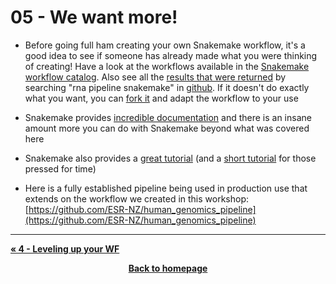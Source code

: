 # 05 - We want more!

- Before going full ham creating your own Snakemake workflow, it's a good idea to see if someone has already made what you were thinking of creating! Have a look at the workflows available in the [Snakemake workflow catalog](https://snakemake.github.io/snakemake-workflow-catalog/). Also see all the [results that were returned](https://github.com/search?q=rna+pipeline+snakemake) by searching "rna pipeline snakemake" in [github](https://github.com/). If it doesn't do exactly what you want, you can [fork it](https://docs.github.com/en/free-pro-team@latest/github/getting-started-with-github/fork-a-repo) and adapt the workflow to your use

- Snakemake provides [incredible documentation](https://snakemake.readthedocs.io/en/stable/) and there is an insane amount more you can do with Snakemake beyond what was covered here

- Snakemake also provides a [great tutorial](https://snakemake.readthedocs.io/en/stable/tutorial/tutorial.html) (and a [short tutorial](https://snakemake.readthedocs.io/en/stable/tutorial/short.html) for those pressed for time)

- Here is a fully established pipeline being used in production use that extends on the workflow we created in this workshop: [https://github.com/ESR-NZ/human_genomics_pipeline](https://github.com/ESR-NZ/human_genomics_pipeline)

- - - 
<p style="text-align:left;">
  <b><a class="btn" href="https://nesi.github.io/snakemake_workshop/workshop_material/04_leveling_up_your_workflow.html" style="background: var(--bs-green);font-weight:bold">&laquo; 4 - Leveling up your WF</a></b> 
</p>

<p align="center"><b><a class="btn" href="https://nesi.github.io/snakemake_workshop/" style="background: var(--bs-dark);font-weight:bold">Back to homepage</a></b></p>
